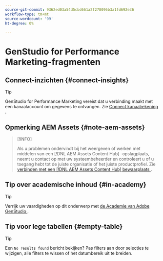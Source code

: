 ```yaml
---
source-git-commit: 9362ed03a54d5cbd661a2f278096b3a1fd692e36
workflow-type: tm+mt
source-wordcount: '99'
ht-degree: 0%

---
```

# GenStudio for Performance Marketing-fragmenten

## Connect-inzichten {#connect-insights}

>[!TIP]
>
>GenStudio for Performance Marketing vereist dat u verbinding maakt met een kanaalaccount om gegevens te ontvangen. Zie [ Connect kanaalrekening ](/help/user-guide/connectors/connect-channel.md).

## Opmerking AEM Assets {#note-aem-assets}

>[!INFO]
>
>Als u problemen ondervindt bij het weergeven of werken met middelen van een [!DNL AEM Assets Content Hub] -opslagplaats, neemt u contact op met uw systeembeheerder en controleert u of u toegang hebt tot de juiste organisatie of het juiste productprofiel. Zie [ verbinden met een  [!DNL AEM Assets Content Hub]  bewaarplaats ](/help/user-guide/content/connect-aem-repo.md).

## Tip over academische inhoud {#in-academy}

>[!TIP]
>
>Verrijk uw vaardigheden op dit onderwerp met [ de Academie van Adobe GenStudio ](https://learningmanager.adobe.com/genstudioacademy).

## Tip voor lege tabellen {#empty-table}

>[!TIP]
>
>Een `No results found` bericht bekijken? Pas filters aan door selecties te wijzigen, alle filters te wissen of het datumbereik uit te breiden.
